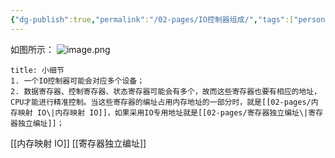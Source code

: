 ```yaml
---
{"dg-publish":true,"permalink":"/02-pages/IO控制器组成/","tags":["personal/blog","os","计算机组成原理"]}
---
```


如图所示：
![image.png](https://yelanyanyu-img-bed.oss-cn-hangzhou.aliyuncs.com/img/blog/2024/08/20240805215821.png)

```ad-note
title: 小细节
1. 一个IO控制器可能会对应多个设备；
2. 数据寄存器、控制寄存器、状态寄存器可能会有多个，故而这些寄存器也要有相应的地址，CPU才能进行精准控制。当这些寄存器的编址占用内存地址的一部分时，就是[[02-pages/内存映射 IO\|内存映射 IO]]，如果采用IO专用地址就是[[02-pages/寄存器独立编址\|寄存器独立编址]]；
```

[[内存映射 IO]]
[[寄存器独立编址]]